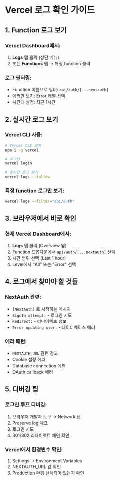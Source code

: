 # Vercel 로그 확인 가이드

## 1. Function 로그 보기

### Vercel Dashboard에서:

1. **Logs** 탭 클릭 (상단 메뉴)
2. 또는 **Functions** 탭 → 특정 function 클릭

### 로그 필터링:

- Function 이름으로 필터: `api/auth/[...nextauth]`
- 에러만 보기: Error 레벨 선택
- 시간대 설정: 최근 1시간

## 2. 실시간 로그 보기

### Vercel CLI 사용:

```bash
# Vercel CLI 설치
npm i -g vercel

# 로그인
vercel login

# 실시간 로그 보기
vercel logs --follow
```

### 특정 function 로그만 보기:

```bash
vercel logs --filter="api/auth"
```

## 3. 브라우저에서 바로 확인

### 현재 Vercel Dashboard에서:

1. **Logs** 탭 클릭 (Overview 옆)
2. Function 드롭다운에서 `api/auth/[...nextauth]` 선택
3. 시간 범위 선택 (Last 1 hour)
4. Level에서 "All" 또는 "Error" 선택

## 4. 로그에서 찾아야 할 것들

### NextAuth 관련:

- `[NextAuth]` 로 시작하는 메시지
- `SignIn attempt:` - 로그인 시도
- `Redirect:` - 리다이렉트 정보
- `Error updating user:` - 데이터베이스 에러

### 에러 패턴:

- `NEXTAUTH_URL` 관련 경고
- Cookie 설정 에러
- Database connection 에러
- OAuth callback 에러

## 5. 디버깅 팁

### 로그인 루프 디버깅:

1. 브라우저 개발자 도구 → Network 탭
2. Preserve log 체크
3. 로그인 시도
4. 301/302 리다이렉트 체인 확인

### Vercel에서 환경변수 확인:

1. Settings → Environment Variables
2. NEXTAUTH_URL 값 확인
3. Production 환경 선택되어 있는지 확인
